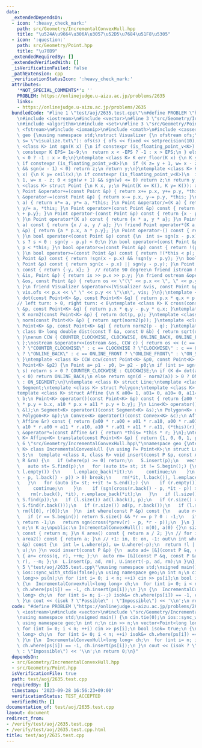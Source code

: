 ```yaml
---
data:
  _extendedDependsOn:
  - icon: ':heavy_check_mark:'
    path: src/Geometry/IncrementalConvexHull.hpp
    title: "\u524A\u9664\u306A\u3057\u52D5\u7684\u51F8\u5305"
  - icon: ':question:'
    path: src/Geometry/Point.hpp
    title: "\u70B9"
  _extendedRequiredBy: []
  _extendedVerifiedWith: []
  _isVerificationFailed: false
  _pathExtension: cpp
  _verificationStatusIcon: ':heavy_check_mark:'
  attributes:
    '*NOT_SPECIAL_COMMENTS*': ''
    PROBLEM: https://onlinejudge.u-aizu.ac.jp/problems/2635
    links:
    - https://onlinejudge.u-aizu.ac.jp/problems/2635
  bundledCode: "#line 1 \"test/aoj/2635.test.cpp\"\n#define PROBLEM \"https://onlinejudge.u-aizu.ac.jp/problems/2635\"\
    \n#include <iostream>\n#include <vector>\n#line 3 \"src/Geometry/IncrementalConvexHull.hpp\"\
    \n#include <algorithm>\n#include <set>\n#line 3 \"src/Geometry/Point.hpp\"\n#include\
    \ <fstream>\n#include <iomanip>\n#include <cmath>\n#include <cassert>\nnamespace\
    \ geo {\nusing namespace std;\nstruct Visualizer {\n ofstream ofs;\n Visualizer(string\
    \ s= \"visualize.txt\"): ofs(s) { ofs << fixed << setprecision(10); }\n};\ntemplate\
    \ <class K> int sgn(K x) {\n if constexpr (is_floating_point_v<K>) {\n  static\
    \ constexpr K EPS= 1e-9;\n  return x < -EPS ? -1 : x > EPS;\n } else return x\
    \ < 0 ? -1 : x > 0;\n}\ntemplate <class K> K err_floor(K x) {\n K y= floor(x);\n\
    \ if constexpr (is_floating_point_v<K>)\n  if (K z= y + 1, w= x - z; 0 <= sgn(w)\
    \ && sgn(w - 1) < 0) return z;\n return y;\n}\ntemplate <class K> K err_ceil(K\
    \ x) {\n K y= ceil(x);\n if constexpr (is_floating_point_v<K>)\n  if (K z= y -\
    \ 1, w= x - z; 0 < sgn(w + 1) && sgn(w) <= 0) return z;\n return y;\n}\ntemplate\
    \ <class K> struct Point {\n K x, y;\n Point(K x= K(), K y= K()): x(x), y(y) {}\n\
    \ Point &operator+=(const Point &p) { return x+= p.x, y+= p.y, *this; }\n Point\
    \ &operator-=(const Point &p) { return x-= p.x, y-= p.y, *this; }\n Point &operator*=(K\
    \ a) { return x*= a, y*= a, *this; }\n Point &operator/=(K a) { return x/= a,\
    \ y/= a, *this; }\n Point operator+(const Point &p) const { return {x + p.x, y\
    \ + p.y}; }\n Point operator-(const Point &p) const { return {x - p.x, y - p.y};\
    \ }\n Point operator*(K a) const { return {x * a, y * a}; }\n Point operator/(K\
    \ a) const { return {x / a, y / a}; }\n friend Point operator*(K a, const Point\
    \ &p) { return {a * p.x, a * p.y}; }\n Point operator-() const { return {-x, -y};\
    \ }\n bool operator<(const Point &p) const {\n  int s= sgn(x - p.x);\n  return\
    \ s ? s < 0 : sgn(y - p.y) < 0;\n }\n bool operator>(const Point &p) const { return\
    \ p < *this; }\n bool operator<=(const Point &p) const { return !(p < *this);\
    \ }\n bool operator>=(const Point &p) const { return !(*this < p); }\n bool operator==(const\
    \ Point &p) const { return !sgn(x - p.x) && !sgn(y - p.y); }\n bool operator!=(const\
    \ Point &p) const { return sgn(x - p.x) || sgn(y - p.y); }\n Point operator!()\
    \ const { return {-y, x}; }  // rotate 90 degree\n friend istream &operator>>(istream\
    \ &is, Point &p) { return is >> p.x >> p.y; }\n friend ostream &operator<<(ostream\
    \ &os, const Point &p) { return os << \"(\" << p.x << \", \" << p.y << \")\";\
    \ }\n friend Visualizer &operator<<(Visualizer &vis, const Point &p) { return\
    \ vis.ofs << p.x << \" \" << p.y << \"\\n\", vis; }\n};\ntemplate <class K> K\
    \ dot(const Point<K> &p, const Point<K> &q) { return p.x * q.x + p.y * q.y; }\n\
    // left turn: > 0, right turn: < 0\ntemplate <class K> K cross(const Point<K>\
    \ &p, const Point<K> &q) { return p.x * q.y - p.y * q.x; }\ntemplate <class K>\
    \ K norm2(const Point<K> &p) { return dot(p, p); }\ntemplate <class K> long double\
    \ norm(const Point<K> &p) { return sqrt(norm2(p)); }\ntemplate <class K> K dist2(const\
    \ Point<K> &p, const Point<K> &q) { return norm2(p - q); }\ntemplate <class T,\
    \ class U> long double dist(const T &a, const U &b) { return sqrt(dist2(a, b));\
    \ }\nenum CCW { COUNTER_CLOCKWISE, CLOCKWISE, ONLINE_BACK, ONLINE_FRONT, ON_SEGMENT\
    \ };\nostream &operator<<(ostream &os, CCW c) { return os << (c == COUNTER_CLOCKWISE\
    \ ? \"COUNTER_CLOCKWISE\" : c == CLOCKWISE ? \"CLOCKWISE\" : c == ONLINE_BACK\
    \ ? \"ONLINE_BACK\" : c == ONLINE_FRONT ? \"ONLINE_FRONT\" : \"ON_SEGMENT\");\
    \ }\ntemplate <class K> CCW ccw(const Point<K> &p0, const Point<K> &p1, const\
    \ Point<K> &p2) {\n Point a= p1 - p0, b= p2 - p0;\n if (int s= sgn(cross(a, b));\
    \ s) return s > 0 ? COUNTER_CLOCKWISE : CLOCKWISE;\n if (K d= dot(a, b); sgn(d)\
    \ < 0) return ONLINE_BACK;\n else return sgn(d - norm2(a)) > 0 ? ONLINE_FRONT\
    \ : ON_SEGMENT;\n}\ntemplate <class K> struct Line;\ntemplate <class K> struct\
    \ Segment;\ntemplate <class K> struct Polygon;\ntemplate <class K> struct Convex;\n\
    template <class K> struct Affine {\n K a00= 1, a01= 0, a10= 0, a11= 1;\n Point<K>\
    \ b;\n Point<K> operator()(const Point<K> &p) const { return {a00 * p.x + a01\
    \ * p.y + b.x, a10 * p.x + a11 * p.y + b.y}; }\n Line<K> operator()(const Line<K>\
    \ &l);\n Segment<K> operator()(const Segment<K> &s);\n Polygon<K> operator()(const\
    \ Polygon<K> &p);\n Convex<K> operator()(const Convex<K> &c);\n Affine operator*(const\
    \ Affine &r) const { return {a00 * r.a00 + a01 * r.a10, a00 * r.a01 + a01 * r.a11,\
    \ a10 * r.a00 + a11 * r.a10, a10 * r.a01 + a11 * r.a11, (*this)(r)}; }\n Affine\
    \ &operator*=(const Affine &r) { return *this= *this * r; }\n};\ntemplate <class\
    \ K> Affine<K> translate(const Point<K> &p) { return {1, 0, 0, 1, p}; }\n}\n#line\
    \ 6 \"src/Geometry/IncrementalConvexHull.hpp\"\nnamespace geo {\ntemplate <class\
    \ K> class IncrementalConvexHull {\n using P= Point<K>;\n struct Lower {\n  set<P>\
    \ S;\n  template <class A, class R> void insert(const P &p, const A &ad, const\
    \ R &rm) {\n   if (where(p) >= 0) return;\n   S.insert(p);\n   vector<P> l, r;\n\
    \   auto st= S.find(p);\n   for (auto it= st; it != S.begin();) {\n    if (--it;\
    \ l.empty()) {\n     l.emplace_back(*it);\n     continue;\n    }\n    if (sgn(cross(*it\
    \ - p, l.back() - p)) > 0) break;\n    rm(*it, l.back()), l.emplace_back(*it);\n\
    \   }\n   for (auto it= st; ++it != S.end();) {\n    if (r.empty()) {\n     r.emplace_back(*it);\n\
    \     continue;\n    }\n    if (sgn(cross(r.back() - p, *it - p)) > 0) break;\n\
    \    rm(r.back(), *it), r.emplace_back(*it);\n   }\n   if (l.size() > 1) S.erase(next(S.find(l.back())),\
    \ S.find(p));\n   if (l.size()) ad(l.back(), p);\n   if (r.size() > 1) S.erase(next(S.find(p)),\
    \ S.find(r.back()));\n   if (r.size()) ad(p, r.back());\n   if (l.size() && r.size())\
    \ rm(l[0], r[0]);\n  }\n  int where(const P &p) const {\n   auto r= S.lower_bound(p);\n\
    \   if (r == S.begin()) return S.size() && *r == p ? 0 : -1;\n   if (r == S.end())\
    \ return -1;\n   return sgn(cross(*prev(r) - p, *r - p));\n  }\n } L, U;\n size_t\
    \ m;\n K a;\npublic:\n IncrementalConvexHull(): m(0), a(0) {}\n size_t edge_size()\
    \ const { return m; }\n K area() const { return a / 2; }\n // for integer\n K\
    \ area2() const { return a; }\n // +1: in, 0: on, -1: out\n int where(const P\
    \ &p) const {\n  int l= L.where(p), u= U.where(-p);\n  return !l || !u ? 0 : min(l,\
    \ u);\n }\n void insert(const P &p) {\n  auto ad= [&](const P &q, const P &r)\
    \ { a+= cross(q, r), ++m; };\n  auto rm= [&](const P &q, const P &r) { a-= cross(q,\
    \ r), --m; };\n  L.insert(p, ad, rm), U.insert(-p, ad, rm);\n }\n};\n}\n#line\
    \ 5 \"test/aoj/2635.test.cpp\"\nusing namespace std;\nsigned main() {\n cin.tie(0);\n\
    \ ios::sync_with_stdio(false);\n using namespace geo;\n int n;\n cin >> n;\n vector<Point<long\
    \ long>> ps(n);\n for (int i= 0; i < n; ++i) cin >> ps[i];\n bool isok= true;\n\
    \ {\n  IncrementalConvexHull<long long> ch;\n  for (int i= 0; i < n; ++i) isok&=\
    \ ch.where(ps[i]) == -1, ch.insert(ps[i]);\n }\n {\n  IncrementalConvexHull<long\
    \ long> ch;\n  for (int i= n; i--;) isok&= ch.where(ps[i]) == -1, ch.insert(ps[i]);\n\
    \ }\n cout << (isok ? \"Possible\" : \"Impossible\") << '\\n';\n return 0;\n}\n"
  code: "#define PROBLEM \"https://onlinejudge.u-aizu.ac.jp/problems/2635\"\n#include\
    \ <iostream>\n#include <vector>\n#include \"src/Geometry/IncrementalConvexHull.hpp\"\
    \nusing namespace std;\nsigned main() {\n cin.tie(0);\n ios::sync_with_stdio(false);\n\
    \ using namespace geo;\n int n;\n cin >> n;\n vector<Point<long long>> ps(n);\n\
    \ for (int i= 0; i < n; ++i) cin >> ps[i];\n bool isok= true;\n {\n  IncrementalConvexHull<long\
    \ long> ch;\n  for (int i= 0; i < n; ++i) isok&= ch.where(ps[i]) == -1, ch.insert(ps[i]);\n\
    \ }\n {\n  IncrementalConvexHull<long long> ch;\n  for (int i= n; i--;) isok&=\
    \ ch.where(ps[i]) == -1, ch.insert(ps[i]);\n }\n cout << (isok ? \"Possible\"\
    \ : \"Impossible\") << '\\n';\n return 0;\n}"
  dependsOn:
  - src/Geometry/IncrementalConvexHull.hpp
  - src/Geometry/Point.hpp
  isVerificationFile: true
  path: test/aoj/2635.test.cpp
  requiredBy: []
  timestamp: '2023-09-28 16:56:23+09:00'
  verificationStatus: TEST_ACCEPTED
  verifiedWith: []
documentation_of: test/aoj/2635.test.cpp
layout: document
redirect_from:
- /verify/test/aoj/2635.test.cpp
- /verify/test/aoj/2635.test.cpp.html
title: test/aoj/2635.test.cpp
---
```

